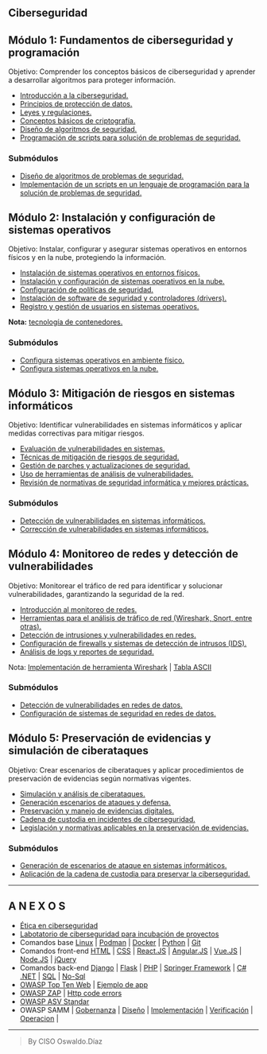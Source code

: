 ## Ciberseguridad 
## Módulo 1: Fundamentos de ciberseguridad y programación
Objetivo: Comprender los conceptos básicos de ciberseguridad y aprender a desarrollar algoritmos para proteger información. 
- [Introducción a la ciberseguridad.](assets/introduccion.md)
- [Principios de protección de datos.](assets/proteccion_datos.md)
- [Leyes y regulaciones.](assets/leyes_y_regulaciones.md)
- [Conceptos básicos de criptografía.](/assets/criptografia.md) 
- [Diseño de algoritmos de seguridad.](/assets/algoritmos_seguridad.md) 
- [Programación de scripts para solución de problemas de seguridad.](assets/script_seguridad.md) 

### Submódulos 
- [Diseño de algoritmos de problemas de seguridad.](assets/m1s1.md) 
- [Implementación de un scripts en un lenguaje de programación para la solución de problemas de seguridad.](assets/m1s2.md)

## Módulo 2: Instalación y configuración de sistemas operativos 
Objetivo: Instalar, configurar y asegurar sistemas operativos en entornos físicos y en la nube, protegiendo la información. 
- [Instalación de sistemas operativos en entornos físicos.](assets/instalacion_so.md)
- [Instalación y configuración de sistemas operativos en la nube.](assets/instalacion_so_cc.md) 
- [Configuración de políticas de seguridad.](assets/config_politicas_seguridad.md) 
- [Instalación de software de seguridad y controladores (drivers).](assets/software_seguridad_controladores.md) 
- [Registro y gestión de usuarios en sistemas operativos.](assets/registro_gestion_usuarios.md)

**Nota:** [tecnología de contenedores.](assets/contenedores.md)

### Submódulos

- [Configura sistemas operativos en ambiente físico.](assets/m2s1.md)
- [Configura sistemas operativos en la nube.](assets/m2s2.md)

## Módulo 3: Mitigación de riesgos en sistemas informáticos 
Objetivo: Identificar vulnerabilidades en sistemas informáticos y aplicar medidas correctivas para mitigar riesgos. 
- [Evaluación de vulnerabilidades en sistemas.](assets/evaluacion_vulnerabilidades.md) 
- [Técnicas de mitigación de riesgos de seguridad.](assets/tecnicas_mitigacion.md) 
- [Gestión de parches y actualizaciones de seguridad.](assets/gestion_parches.md) 
- [Uso de herramientas de análisis de vulnerabilidades.](assets/herramientas_vulnerabilidades.md) 
- [Revisión de normativas de seguridad informática y mejores prácticas.](assets/revision_normatividad.md)

### Submódulos

- [Detección de vulnerabilidades en sistemas informáticos.](assets/m3s1.md)
- [Corrección de vulnerabilidades en sistemas informáticos.](assets/m3s2.md)

  
## Módulo 4: Monitoreo de redes y detección de vulnerabilidades 
Objetivo: Monitorear el tráfico de red para identificar y solucionar vulnerabilidades, garantizando la seguridad de la red. 
- [Introducción al monitoreo de redes.](assets/monitoreo_redes.md) 
- [Herramientas para el análisis de tráfico de red (Wireshark, Snort, entre otras).](assets/herramientas_monitoreo_red.md) 
- [Detección de intrusiones y vulnerabilidades en redes.](assets/intrusiones_redes.md) 
- [Configuración de firewalls y sistemas de detección de intrusos (IDS).](assets/firewall_IDS.md) 
- [Análisis de logs y reportes de seguridad.](assets/analisis_log.md)

Nota: [Implementación de herramienta Wireshark](assets/wireshark_install.md) | [Tabla ASCII](assets/ascii.md)

### Submódulos

- [Detección de vulnerabilidades en redes de datos.](assets/m4s1.md)
- [Configuración de sistemas de seguridad en redes de datos.](assets/m4s2.md)


## Módulo 5: Preservación de evidencias y simulación de ciberataques
Objetivo: Crear escenarios de ciberataques y aplicar procedimientos de preservación de evidencias según normativas vigentes.

- [Simulación y análisis de ciberataques.](assets/simulacion_analisis.md)
- [Generación escenarios de ataques y defensa.](assets/ataques_defensa.md)
- [Preservación y manejo de evidencias digitales.](assets/evidencias_digitales.md)
- [Cadena de custodia en incidentes de ciberseguridad.](assets/cadena_custodia.md)
- [Legislación y normativas aplicables en la preservación de evidencias.](assets/normatividad_evidencias.md)

### Submódulos

- [Generación de escenarios de ataque en sistemas informáticos.](assets/m5s1.md)
- [Aplicación de la cadena de custodia para preservar la ciberseguridad.](assets/m5s2.md)
__________________

## A N E X O S

- [Ética en ciberseguridad](assets/etica_ciberseguridad.md)
- [Labotatorio de ciberseguridad para incubación de proyectos](assets/laboratorio_ciberseguridad.md)
- Comandos base [Linux](assets/comandos_linux.md) | [Podman](assets/comandos_podman.md) | [Docker](assets/comandos_docker.md) | [Python](assets/comandos_python.md) | [Git](assets/comandos_git.md)
- Comandos front-end [HTML](assets/comandos_html.md) | [CSS](assets/comandos_css.md) | [React.JS](assets/comandos_js_react.md) | [Angular.JS](assets/comandos_js_angular.md) | [Vue.JS](assets/comandos_js_vue.md) | [Node.JS](assets/nodejs.md) | [jQuery](assets/comandos_js_jquery.md)
- Comandos back-end [Django](assets/comandos_django.md) | [Flask](assets/comandos_flask.md) | [PHP](assets/comandos_php.md) | [Springer Framework](assets/comandos_spring.md) | [C# .NET](assets/comandos_c_net.md) | [SQL](assets/comandos_sql.md) | [No-Sql](assets/comandos_nosql.md)
- [OWASP Top Ten Web](assets/owasp_top_ten.md) | [Ejemplo de app](assets/app_web_owasp.md)
- [OWASP ZAP](assets/owasp_zap.md) | [Http code errors](assets/http_code_errors.md)
- [OWASP ASV Standar](assets/OWASP_Application_Security_Verification_Standard_5.0.0_sp.md)
- OWASP SAMM | [Gobernanza](assets/owasp_samm/gobernanza.md) | [Diseño](assets/owasp_samm/diseno.md) | [Implementación](assets/owasp_samm/implementacion.md) | [Verificación](assets/owasp_samm/verificacion.md) | [Operacion](assets/owasp_samm/operaciones.md) |

________________________
> By CISO Oswaldo.Díaz

